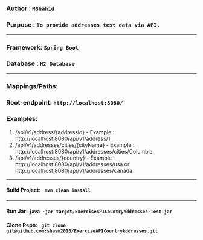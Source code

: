 
### Author : ```MShahid```
### Purpose : ``` To provide addresses test data via API. ```

---
### Framework: ```Spring Boot```
### Database : ```H2 Database```
---

### Mappings/Paths: 

### Root-endpoint: ``` http://localhost:8080/ ```

### Examples:
1. /api/v1/address/{addressid}         - Example : http://localhost:8080/api/v1/address/1
2. /api/v1/addresses/cities/{cityName} - Example : http://localhost:8080/api/v1/addresses/cities/Columbia 
3. /api/v1/addresses/{country}  	   - Example : http://localhost:8080/api/v1/addresses/usa or http://localhost:8080/api/v1/addresses/canada 
---
#### Build Project: ``` mvn clean install```
---
#### Run Jar: ```java -jar target/ExerciseAPICountryAddresses-Test.jar```


#### Clone Repo: ``` git clone git@github.com:shasm2010/ExerciseAPICountryAddresses.git```

